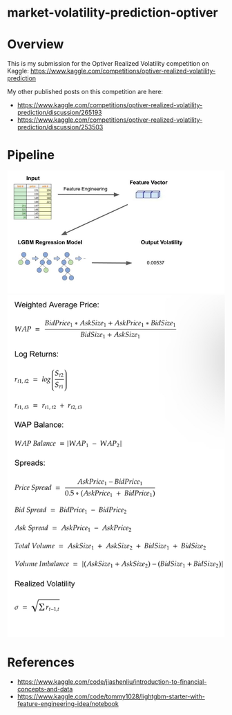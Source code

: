 # market-volatility-prediction-optiver

# Overview

This is my submission for the Optiver Realized Volatility competition on Kaggle: https://www.kaggle.com/competitions/optiver-realized-volatility-prediction

My other published posts on this competition are here:
- https://www.kaggle.com/competitions/optiver-realized-volatility-prediction/discussion/265193
- https://www.kaggle.com/competitions/optiver-realized-volatility-prediction/discussion/253503

# Pipeline
![image](https://github.com/RaviShah1/market-volatility-prediction-optiver/blob/main/images/Model_Pipeline.jpg)
![image](https://github.com/RaviShah1/market-volatility-prediction-optiver/blob/main/images/feature_formulas.jpeg)

# References
- https://www.kaggle.com/code/jiashenliu/introduction-to-financial-concepts-and-data
- https://www.kaggle.com/code/tommy1028/lightgbm-starter-with-feature-engineering-idea/notebook
